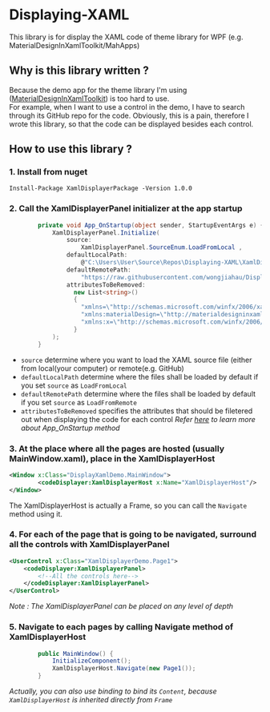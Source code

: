 # Displaying-XAML
This library is for display the XAML code of theme library for WPF (e.g. MaterialDesignInXamlToolkit/MahApps)

## Why is this library written ?
Because the demo app for the theme library I'm using ([MaterialDesignInXamlToolkit](https://github.com/ButchersBoy/MaterialDesignInXamlToolkit)) is too hard to use.   
For example, when I want to use a control in the demo, I have to search through its GitHub repo for the code. Obviously, this is a pain, therefore I wrote this library, so that the code can be displayed besides each control.

## How to use this library ? 
### 1. Install from nuget 
`Install-Package XamlDisplayerPackage -Version 1.0.0 `

### 2. Call the XamlDisplayerPanel initializer at the app startup 
```C#
        private void App_OnStartup(object sender, StartupEventArgs e) {
            XamlDisplayerPanel.Initialize(
                source:
                    XamlDisplayerPanel.SourceEnum.LoadFromLocal ,
                defaultLocalPath:
                    @"C:\Users\User\Source\Repos\Displaying-XAML\XamlDisplayer\Demo\" ,
                defaultRemotePath:
                    "https://raw.githubusercontent.com/wongjiahau/Displaying-XAML/master/XamlDisplayer/Demo/" ,
                attributesToBeRemoved:
                  new List<string>()
                  {
                    "xmlns=\"http://schemas.microsoft.com/winfx/2006/xaml/presentation\"" ,
                    "xmlns:materialDesign=\"http://materialdesigninxaml.net/winfx/xaml/themes\"" ,
                    "xmlns:x=\"http://schemas.microsoft.com/winfx/2006/xaml\""
                  }
            );
        }
```
- `source` determine where you want to load the XAML source file (either from local(your computer) or remote(e.g. GitHub)
- `defaultLocalPath` determine where the files shall be loaded by default if you set `source` as `LoadFromLocal`
- `defaultRemotePath` determine where the files shall be loaded by default if you set `source` as `LoadFromRemote`
- `attributesToBeRemoved` specifies the attributes that should be filetered out when displaying the code for each control
_Refer [here](https://msdn.microsoft.com/en-us/library/system.windows.application.startup(v=vs.110).aspx) to learn more about App_OnStartup method_


### 3. At the place where all the pages are hosted (usually MainWindow.xaml), place in the XamlDisplayerHost
```xml
<Window x:Class="DisplayXamlDemo.MainWindow">    
        <codeDisplayer:XamlDisplayerHost x:Name="XamlDisplayerHost"/>        
</Window>
```
The XamlDisplayerHost is actually a Frame, so you can call the `Navigate` method using it.

### 4. For each of the page that is going to be navigated, surround all the controls with XamlDisplayerPanel
```xml
<UserControl x:Class="XamlDisplayerDemo.Page1">  
    <codeDisplayer:XamlDisplayerPanel>
        <!--All the controls here-->
    </codeDisplayer:XamlDisplayerPanel>                    
</UserControl>     
```
_Note : The XamlDisplayerPanel can be placed on any level of depth_

### 5. Navigate to each pages by calling Navigate method of XamlDisplayerHost
```C#
        public MainWindow() {
            InitializeComponent();
            XamlDisplayerHost.Navigate(new Page1());
        }
```
_Actually, you can also use binding to bind its `Content`, because `XamlDisplayerHost` is inherited directly from `Frame`_


